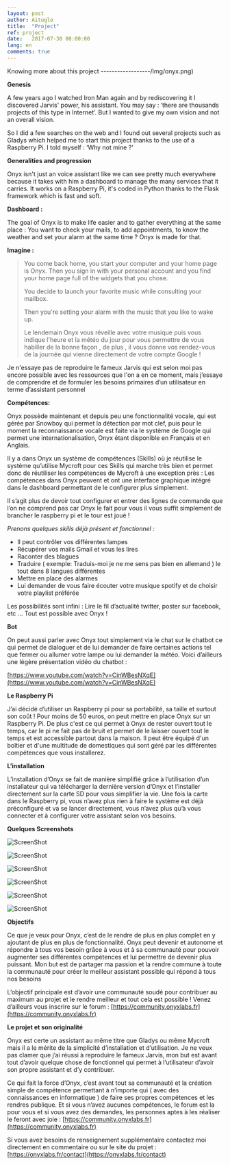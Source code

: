 ```yaml
---
layout: post
author: Aituglo
title:  "Project"
ref: project
date:   2017-07-30 00:00:00
lang: en
comments: true
---
```


Knowing more about this project
------------------/img/onyx.png)

**Genesis**

A few years ago I watched Iron Man again and by rediscovering it I discovered Jarvis' power, his assistant. You may say : ‘there are thousands projects of this type in Internet’. But I wanted to give my own vision and not an overall vision.

So I did a few searches on the web and I found out several projects such as Gladys which helped me to start this project thanks to the use of a Raspberry Pi.
I told myself : ‘Why not mine ?’

**Generalities and progression**

Onyx isn't just an voice assistant like we can see pretty much everywhere because it takes with him a dashboard to manage the many services that it carries.
It works on a Raspberry Pi, it's coded in Python thanks to the Flask framework which is fast and soft.

**Dashboard :**

The goal of Onyx is to make life easier and to gather everything at the same place :
You want to check your mails, to add appointments, to know the weather and set your alarm at the same time ? Onyx is made for that.

**Imagine :**

>You come back home, you start your computer and your home page is Onyx.
>Then you sign in with your personal account and you find your home page full of the widgets that you chose.
>
>You decide to launch your favorite music while consulting your mailbox.
>
>Then you're setting your alarm with the music that you like to wake up.
>
>Le lendemain Onyx vous réveille avec votre musique puis vous indique l'heure et la météo
>du jour pour vous permettre de vous habiller de la bonne façon , de plus , il vous donne
>vos rendez-vous de la journée qui vienne directement de votre compte Google !

Je n'essaye pas de reproduire le fameux Jarvis qui est selon moi pas encore possible avec les ressources que l'on a en ce moment, mais j’essaye de comprendre et de formuler les besoins primaires d’un utilisateur en terme d’assistant personnel

**Compétences:**

Onyx possède maintenant et depuis peu une fonctionnalité vocale, qui est gérée par Snowboy qui permet la détection par mot clef, puis pour le moment la reconnaissance vocale est faite via le système de Google qui permet une internationalisation, Onyx étant disponible en Français et en Anglais.

Il y a dans Onyx un système de compétences (Skills) où je réutilise le système qu’utilise Mycroft pour ces Skills qui marche très bien et permet donc de réutiliser les compétences de Mycroft à une exception près : Les compétences dans Onyx peuvent et ont une interface graphique intégré dans le dashboard permettant de le configurer plus simplement.

Il s’agit plus de devoir tout configurer et entrer des lignes de commande que l’on ne comprend pas car Onyx le fait pour vous il vous suffit simplement de brancher le raspberry pi et le tour est joué !

*Prenons quelques skills déjà présent et fonctionnel :*

 - Il peut contrôler vos différentes lampes
 - Récupérer vos mails Gmail et vous les lires
 -  Raconter des blagues
 -  Traduire ( exemple: Traduis-moi je ne me sens pas bien en allemand ) le tout dans 8 langues différentes
 -  Mettre en place des alarmes
 -  Lui demander de vous faire écouter votre musique spotify et de choisir votre playlist préférée



Les possibilités sont infini : Lire le fil d’actualité twitter, poster sur facebook, etc …
Tout est possible avec Onyx !

**Bot**

On peut aussi parler avec Onyx tout simplement via le chat sur le chatbot ce qui permet de dialoguer et de lui demander de faire certaines actions tel que fermer ou allumer votre lampe ou lui demander la météo. Voici d’ailleurs une légère présentation vidéo du chatbot :

[https://www.youtube.com/watch?v=CinWBesNXqE](https://www.youtube.com/watch?v=CinWBesNXqE)

**Le Raspberry Pi**

J’ai décidé d’utiliser un Raspberry pi pour sa portabilité, sa taille et surtout son coût ! Pour moins de 50 euros, on peut mettre en place Onyx sur un Raspberry Pi.
De plus c'est ce qui permet à Onyx de rester ouvert tout le temps, car le pi ne fait pas de bruit et permet de le laisser ouvert tout le temps et est accessible partout dans la maison.
Il peut être équipé d'un boîtier et d'une multitude de domestiques qui sont géré par les différentes compétences que vous installerez.

**L’installation**

L’installation d’Onyx se fait de manière simplifié grâce à l’utilisation d’un installateur qui va télécharger la dernière version d’Onyx et l’installer directement sur la carte SD pour vous simplifier la vie.
Une fois la carte dans le Raspberry pi, vous n’avez plus rien à faire le système est déjà préconfiguré et va se lancer directement, vous n’avez plus qu’à vous connecter et à configurer votre assistant selon vos besoins.

**Quelques Screenshots**

![ScreenShot](/img/1.png)


![ScreenShot](/img/2.png)


![ScreenShot](/img/3.png)


![ScreenShot](/img/4.png)


![ScreenShot](/img/5.png)


![ScreenShot](/img/6.png)


**Objectifs**

Ce que je veux pour Onyx, c’est de le rendre de plus en plus complet en y ajoutant de plus en plus de fonctionnalité. Onyx peut devenir et autonome et répondre à tous vos besoin grâce à vous et à sa communauté pour pouvoir augmenter ses différentes compétences et lui permettre de devenir plus puissant.
Mon but est de partager ma passion et la rendre commune à toute la communauté pour créer le meilleur assistant possible qui répond à tous nos besoins

L’objectif principale est d’avoir une communauté soudé pour contribuer au maximum au projet et le rendre meilleur et tout cela est possible !
Venez d’ailleurs vous inscrire sur le forum : [https://community.onyxlabs.fr](https://community.onyxlabs.fr)

**Le projet et son originalité**

Onyx est certe un assistant au même titre que Gladys ou même Mycroft mais il a le mérite de la simplicité d’installation et d’utilisation.
Je ne veux pas clamer que j’ai réussi à reproduire le fameux Jarvis, mon but est avant tout d’avoir quelque chose de fonctionnel qui permet à l’utilisateur d’avoir son propre assistant et d’y contribuer.

Ce qui fait la force d’Onyx, c’est avant tout sa communauté et la création simple de compétence permettant à n’importe qui ( avec des connaissances en informatique ) de faire ses propres compétences et les rendres publique. Et si vous n’avez aucunes compétences, le forum est la pour vous et si vous avez des demandes, les personnes aptes à les réaliser le feront avec joie : [https://community.onyxlabs.fr](https://community.onyxlabs.fr)

Si vous avez besoins de renseignement supplémentaire contactez moi directement en commentaire ou sur le site du projet : [https://onyxlabs.fr/contact](https://onyxlabs.fr/contact)
